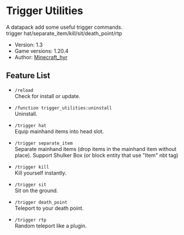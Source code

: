 <h1>Trigger Utilities</h1>

A datapack add some useful trigger commands.  
trigger hat/separate_item/kill/sit/death_point/rtp

- Version: 1.3
- Game versions: 1.20.4
- Author: [Minecraft_hyr](https://github.com/Minecrafthyr)


## Feature List

- `/reload`  
  Check for install or update.

- `/function trigger_utilities:uninstall`  
  Uninstall.

- `/trigger hat`  
  Equip mainhand items into head slot.

- `/trigger separate_item`  
  Separate mainhand items (drop items in the mainhand item without place). Support Shulker Box (or block entity that use "Item" nbt tag)

- `/trigger kill`  
  Kill yourself instantly.

- `/trigger sit`  
  Sit on the ground.

- `/trigger death_point`  
  Teleport to your death point.

- `/trigger rtp`  
  Random teleport like a plugin.
